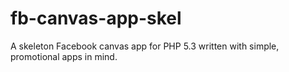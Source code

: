 # fb-canvas-app-skel

A skeleton Facebook canvas app for PHP 5.3 written with simple, promotional apps in mind.